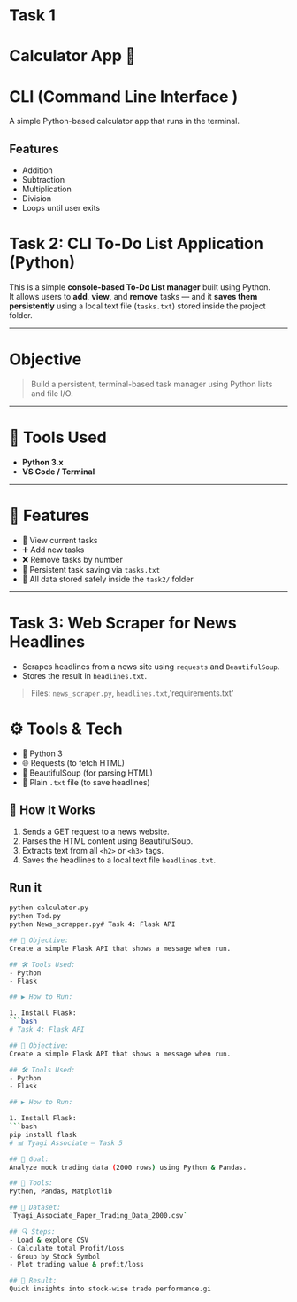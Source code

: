 # Task 1
# Calculator App 🔢
# CLI (Command Line Interface )
A simple Python-based calculator app that runs in the terminal.

## Features
- Addition
- Subtraction
- Multiplication
- Division
- Loops until user exits


# Task 2: CLI To-Do List Application (Python)

This is a simple **console-based To-Do List manager** built using Python.  
It allows users to **add**, **view**, and **remove** tasks — and it **saves them persistently** using a local text file (`tasks.txt`) stored inside the project folder.

---

# Objective

> Build a persistent, terminal-based task manager using Python lists and file I/O.

---

# 🔧 Tools Used

- **Python 3.x**
- **VS Code / Terminal**

---

# 🚀 Features

- 📝 View current tasks
- ➕ Add new tasks
- ❌ Remove tasks by number
- 💾 Persistent task saving via `tasks.txt`
- 📂 All data stored safely inside the `task2/` folder

---

# Task 3: Web Scraper for News Headlines

- Scrapes headlines from a news site using `requests` and `BeautifulSoup`.
- Stores the result in `headlines.txt`.

> Files: `news_scraper.py`, `headlines.txt`,'requirements.txt'

# ⚙️ Tools & Tech

- 🐍 Python 3
- 🌐 Requests (to fetch HTML)
- 🍲 BeautifulSoup (for parsing HTML)
- 📄 Plain `.txt` file (to save headlines)
## 🧠 How It Works

1. Sends a GET request to a news website.
2. Parses the HTML content using BeautifulSoup.
3. Extracts text from all `<h2>` or `<h3>` tags.
4. Saves the headlines to a local text file `headlines.txt`.
## Run it
```bash
python calculator.py
python Tod.py
python News_scrapper.py# Task 4: Flask API

## 📌 Objective:
Create a simple Flask API that shows a message when run.

## 🛠 Tools Used:
- Python
- Flask

## ▶️ How to Run:

1. Install Flask:
```bash
# Task 4: Flask API

## 📌 Objective:
Create a simple Flask API that shows a message when run.

## 🛠 Tools Used:
- Python
- Flask

## ▶️ How to Run:

1. Install Flask:
```bash
pip install flask
# 📊 Tyagi Associate – Task 5

## 🎯 Goal:
Analyze mock trading data (2000 rows) using Python & Pandas.

## 🧰 Tools:
Python, Pandas, Matplotlib

## 📁 Dataset:
`Tyagi_Associate_Paper_Trading_Data_2000.csv`

## 🔍 Steps:
- Load & explore CSV
- Calculate total Profit/Loss
- Group by Stock Symbol
- Plot trading value & profit/loss

## 🧠 Result:
Quick insights into stock-wise trade performance.gi